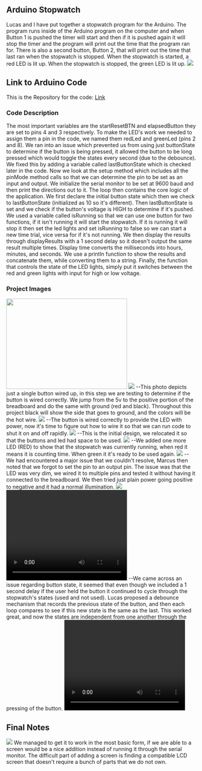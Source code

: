 ## Arduino Stopwatch

Lucas and I have put together a stopwatch program for the Arduino. The program runs inside of the Arduino program on the computer and when Button 1 is pushed the timer will start and then if it is pushed again it will stop the timer and the program will print out the time that the program ran for. There is also a second button, Button 2, that will print out the time that last ran when the stopwatch is stopped. When the stopwatch is started, a red LED is lit up. When the stopwatch is stopped, the green LED is lit up. 
<img src="images\SerialMonitor.png">

## Link to Arduino Code

This is the Repository for the code: [Link](https://github.com/johnslw26/MarcusLucasStopwatch) 

### Code Description

The most important variables are the startResetBTN and elapsedButton they are set to pins 4 and 3 respectively. To make the LED's work we needed to assign them a pin in the code, we named them redLed and greenLed (pins 2 and 8). We ran into an issue which prevented us from using just buttonState to determine if the button is being pressed, it allowed the button to be long pressed which would toggle the states every second (due to the debounce). We fixed this by adding a variable called lastButtonState which is checked later in the code. Now we look at the setup method which includes all the pinMode method calls so that we can determine the pin to be set as an input and output. We initialize the serial monitor to be set at 9600 baud and then print the directions out to it. The loop then contains the core logic of the application. We first declare the initial button state which then we check to lastButtonState (initialized as 10 so it's different). Then lastButtonState is set and we check if the button's voltage is HIGH to determine if it's pushed. We used a variable called isRunning so that we can use one button for two functions, if it isn't running it will start the stopwatch. If it is running it will stop it then set the led lights and set isRunning to false so we can start a new time trial, vice versa for if it's not running. We then display the results through displayResults with a 1 second delay so it doesn't output the same result multiple times. Display time converts the milliseconds into hours, minutes, and seconds. We use a println function to show the results and concatenate them, while converting them to a string. Finally, the function that controls the state of the LED lights, simply put it switches between the red and green lights with input for high or low voltage.

### Project Images

<img src="images\IMAG0676.jpg" width="320" height="240"> 
<img src="images\TestCodePicture1.png">
--This photo depicts just a single button wired up, in this step we are testing to determine if the button is wired correctly. We jump from the 5v to the positive portion of the breadboard and do the same with ground (red and black). Throughout this project black will show the side that goes to ground, and the colors will be the hot wire.

<img src="images\Snapchat-2062159838.jpg">
--The button is wired correctly to provide the LED with power, now it's time to figure out how to wire it so that we can run code to shut it on and off rapidly.

<img src="images\Snapchat-1354926983.jpg">
--This is the initial design, we relocated it so that the buttons and led had space to be used.

<img src="images\Snapchat-1522802363.jpg">
--We added one more LED (RED) to show that the stopwatch was currently running, when red it means it is counting time. When green it it's ready to be used again.

<img src="images\WonderingWhy.png">
--We had encountered a major issue that we couldn't resolve, Marcus then noted that we forgot to set the pin to an output pin. The issue was that the LED was very dim, we wired it to multiple pins and tested it without having it connected to the breadboard. We then tried just plain power going positive to negative and it had a normal illumination. 
<img src="images\Snapchat-83336043.jpg">

<video width="320" height="240" controls>
  <source src="images\Snapchat-1490889450.mp4" type="video/mp4">
Your browser does not support the video tag.
</video>
--We came across an issue regarding button state, it seemed that even though we included a 1 second delay if the user held the button it continued to cycle through the stopwatch's states (used and not used). Lucas proposed a debounce mechanism that records the previous state of the button, and then each loop compares to see if this new state is the same as the last. This worked great, and now the states are independent from one another through the pressing of the button.
<video width="320" height="240" controls>
  <source src="images\Snapchat-1068240847.mp4" type="video/mp4">
Your browser does not support the video tag.
</video>

## Final Notes
<img src="images\working.gif">
We managed to get it to work in the most basic form, if we are able to a screen would be a nice addition instead of running it through the serial monitor. The difficult part of adding a screen is finding a compatible LCD screen that doesn't require a bunch of parts that we do not own.
